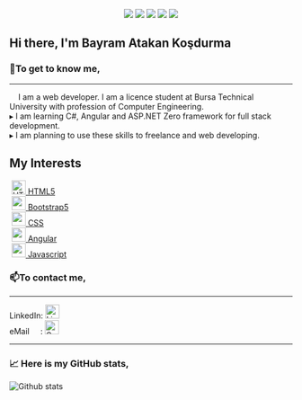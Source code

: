 <p align="center">
    <img src="https://komarev.com/ghpvc/?username=bayramatakankosdurma&color=blueviolet" />
    <img src="https://img.shields.io/github/followers/bayramatakankosdurma?style=social" />
    <img src="https://img.shields.io/github/contributors/bayramatakankosdurma/bayramatakankosdurma" />
    <img src="https://img.shields.io/github/watchers/bayramatakankosdurma/bayramatakankosdurma?style=social" />
    <img src="https://img.shields.io/github/stars/bayramatakankosdurma/bayramatakankosdurma?style=social" />    
</p>

<h2>Hi there, I'm Bayram Atakan Koşdurma</h2>

<h3><strong>💬To get to know me,</strong></h3>
<hr>
&nbsp;&nbsp;&nbsp;&nbsp;I am a web developer. I am a licence student at Bursa Technical University with profession of Computer Engineering.
</br>
 &#x25B8; I am learning C#, Angular and ASP.NET Zero framework for full stack development.
</br>
 &#x25B8; I am planning to use these skills to freelance and web developing. 

## My Interests
&nbsp;<a href="https://www.w3schools.com/html/" target="_blank"><img src="https://www.vectorlogo.zone/logos/w3_html5/w3_html5-icon.svg" height="25" width="25" alt="HTML5"/>&nbsp;HTML5</a><br>
&nbsp;<a href="https://getbootstrap.com" target="_blank"><img src="https://www.vectorlogo.zone/logos/getbootstrap/getbootstrap-icon.svg" height="25" width="25">&nbsp;Bootstrap5</a><br>
&nbsp;<a href="https://www.w3schools.com/css/default.asp" target="_blank"><img src="https://www.vectorlogo.zone/logos/w3_css/w3_css-official.svg" height="25" width="25">&nbsp;CSS</a><br>
&nbsp;<a href="https://angular.io" target="_blank"><img src="https://www.vectorlogo.zone/logos/angular/angular-icon.svg" height="25" width="25">&nbsp;Angular</a><br>
&nbsp;<a href="https://developer.mozilla.org/en-US/docs/Web/JavaScript" target="_blank"><img src="https://www.vectorlogo.zone/logos/javascript/javascript-vertical.svg" height="25" width="25">&nbsp;Javascript</a><br>

<h3><strong>📫To contact me,</strong></h3>
<hr>
LinkedIn:&nbsp;<a href="https://www.linkedin.com/in/bayram-atakan-ko%C5%9Fdurma-1406301a1/" target="_blank"><img src="https://www.vectorlogo.zone/logos/linkedin/linkedin-icon.svg" height="25" width="25" color="red" alt="LinkedIn"></a><br>
eMail&nbsp;&nbsp;&nbsp;&nbsp;&nbsp;:&nbsp;<a href="mailto:atakan.kosdurma@gmail.com" target="_blank"><img src="https://www.vectorlogo.zone/logos/gmail/gmail-icon.svg" height="25" width="25" alt="Gmail"></a><br>
<hr>
<h3><strong>&#x1f4c8; Here is my GitHub stats,</strong></h3>

<!--[![Top Langs](https://github-readme-stats.vercel.app/api/top-langs/?username=bayramatakankosdurma)](https://github.com/bayramatakankosdurma/github-readme-stats)-->
![Github stats](https://github-readme-stats.vercel.app/api?username=bayramatakankosdurma&theme=synthwave&show_icons=true&count_private=true)


<!--
**bayramatakankosdurma/bayramatakankosdurma** is a ✨ _special_ ✨ repository because its `README.md` (this file) appears on your GitHub profile.

Here are some ideas to get you started:
[![Atakan's github stats](https://github-readme-stats.vercel.app/api?username=bayramatakankosdurma)](https://github.com/anuraghazra/github-readme-stats)

- 🔭 I’m currently working on ...
- 🌱 I’m currently learning ...
- 👯 I’m looking to collaborate on ...
- 🤔 I’m looking for help with ...
- 💬 Ask me about ...
- 📫 How to reach me: ...
- 😄 Pronouns: ...
- ⚡ Fun fact: ...
-->
